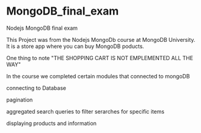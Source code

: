 # MongoDB_final_exam
Nodejs MongoDB final exam

This Project was from the Nodejs MongoDb course at MongoDB University. It is a store app where you can buy MongoDB poducts.

One thing to note "THE SHOPPING CART IS NOT EMPLEMENTED ALL THE WAY"

In the course we completed certain modules that connected to mongoDB

connecting to Database

pagination

aggregated search queries to filter serarches for specific items

displaying products and information


